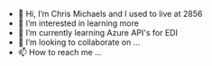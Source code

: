 - 👋 Hi, I’m Chris Michaels and I used to live at 2856
- 👀 I’m interested in learning more
- 🌱 I’m currently learning Azure API's for EDI
- 💞️ I’m looking to collaborate on ...
- 📫 How to reach me ...

<!---
chrismichaels2856/chrismichaels2856 is a ✨ special ✨ repository because its `README.md` (this file) appears on your GitHub profile.
You can click the Preview link to take a look at your changes.
--->
